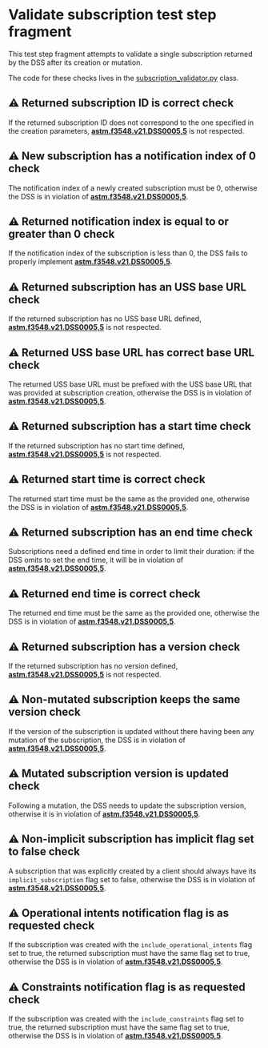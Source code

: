 # Validate subscription test step fragment

This test step fragment attempts to validate a single subscription returned by the DSS after its creation or mutation.

The code for these checks lives in the [subscription_validator.py](./subscription_validator.py) class.

## ⚠️ Returned subscription ID is correct check

If the returned subscription ID does not correspond to the one specified in the creation parameters,
**[astm.f3548.v21.DSS0005,5](../../../../requirements/astm/f3548/v21.md)** is not respected.

## ⚠️ New subscription has a notification index of 0 check

The notification index of a newly created subscription must be 0, otherwise the DSS is in violation of **[astm.f3548.v21.DSS0005,5](../../../../requirements/astm/f3548/v21.md)**.

## ⚠️ Returned notification index is equal to or greater than 0 check

If the notification index of the subscription is less than 0, the DSS fails to properly implement **[astm.f3548.v21.DSS0005,5](../../../../requirements/astm/f3548/v21.md)**.

## ⚠️ Returned subscription has an USS base URL check

If the returned subscription has no USS base URL defined, **[astm.f3548.v21.DSS0005,5](../../../../requirements/astm/f3548/v21.md)** is not respected.

## ⚠️ Returned USS base URL has correct base URL check

The returned USS base URL must be prefixed with the USS base URL that was provided at subscription creation, otherwise the DSS is in violation of **[astm.f3548.v21.DSS0005,5](../../../../requirements/astm/f3548/v21.md)**.

## ⚠️ Returned subscription has a start time check

If the returned subscription has no start time defined, **[astm.f3548.v21.DSS0005,5](../../../../requirements/astm/f3548/v21.md)** is not respected.

## ⚠️ Returned start time is correct check

The returned start time must be the same as the provided one, otherwise the DSS is in violation of **[astm.f3548.v21.DSS0005,5](../../../../requirements/astm/f3548/v21.md)**.

## ⚠️ Returned subscription has an end time check

Subscriptions need a defined end time in order to limit their duration: if the DSS omits to set the end time, it will be in violation of **[astm.f3548.v21.DSS0005,5](../../../../requirements/astm/f3548/v21.md)**.

## ⚠️ Returned end time is correct check

The returned end time must be the same as the provided one, otherwise the DSS is in violation of **[astm.f3548.v21.DSS0005,5](../../../../requirements/astm/f3548/v21.md)**.

## ⚠️ Returned subscription has a version check

If the returned subscription has no version defined, **[astm.f3548.v21.DSS0005,5](../../../../requirements/astm/f3548/v21.md)** is not respected.

## ⚠️ Non-mutated subscription keeps the same version check

If the version of the subscription is updated without there having been any mutation of the subscription, the DSS is in violation of **[astm.f3548.v21.DSS0005,5](../../../../requirements/astm/f3548/v21.md)**.

## ⚠️ Mutated subscription version is updated check

Following a mutation, the DSS needs to update the subscription version, otherwise it is in violation of **[astm.f3548.v21.DSS0005,5](../../../../requirements/astm/f3548/v21.md)**.

## ⚠️ Non-implicit subscription has implicit flag set to false check

A subscription that was explicitly created by a client should always have its `implicit_subscription` flag set to false,
otherwise the DSS is in violation of **[astm.f3548.v21.DSS0005,5](../../../../requirements/astm/f3548/v21.md)**.

## ⚠️ Operational intents notification flag is as requested check

If the subscription was created with the `include_operational_intents` flag set to true, the returned subscription must have the same flag set to true, otherwise the DSS is in violation of **[astm.f3548.v21.DSS0005,5](../../../../requirements/astm/f3548/v21.md)**.

## ⚠️ Constraints notification flag is as requested check

If the subscription was created with the `include_constraints` flag set to true, the returned subscription must have the same flag set to true, otherwise the DSS is in violation of **[astm.f3548.v21.DSS0005,5](../../../../requirements/astm/f3548/v21.md)**.

